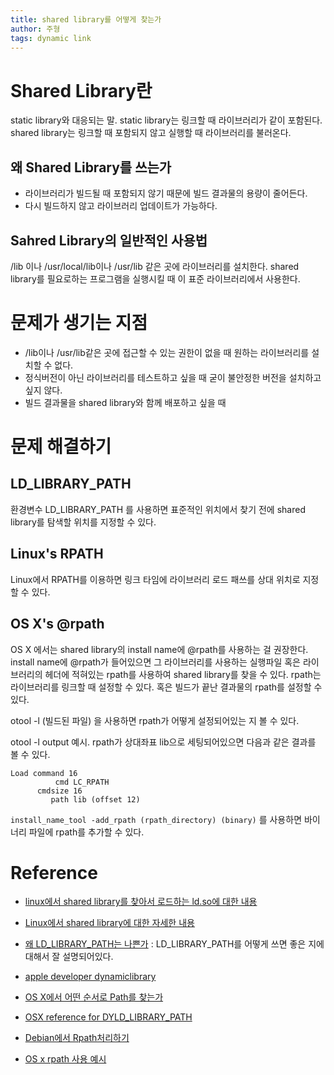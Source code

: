 ```yaml
---
title: shared library를 어떻게 찾는가
author: 주형
tags: dynamic link
---
```


# Shared Library란

static library와 대응되는 말. static library는 링크할 때 라이브러리가 같이 포함된다. shared library는 링크할 때 포함되지 않고 실행할 때 라이브러리를 불러온다.

## 왜 Shared Library를 쓰는가

* 라이브러리가 빌드될 때 포함되지 않기 때문에 빌드 결과물의 용량이 줄어든다.
* 다시 빌드하지 않고 라이브러리 업데이트가 가능하다.

## Sahred Library의 일반적인 사용법

/lib 이나 /usr/local/lib이나 /usr/lib 같은 곳에 라이브러리를 설치한다. shared library를 필요로하는 프로그램을 실행시킬 때 이 표준 라이브러리에서 사용한다.

# 문제가 생기는 지점

* /lib이나 /usr/lib같은 곳에 접근할 수 있는 권한이 없을 때 원하는 라이브러리를 설치할 수 없다.
* 정식버전이 아닌 라이브러리를 테스트하고 싶을 때 굳이 불안정한 버전을 설치하고 싶지 않다.
* 빌드 결과물을 shared library와 함께 배포하고 싶을 때

# 문제 해결하기

## LD_LIBRARY_PATH

환경변수 LD_LIBRARY_PATH 를 사용하면 표준적인 위치에서 찾기 전에 shared library를 탐색할 위치를 지정할 수 있다.

## Linux's RPATH

Linux에서 RPATH를 이용하면 링크 타임에 라이브러리 로드 패쓰를 상대 위치로 지정할 수 있다.

## OS X's @rpath

OS X 에서는 shared library의 install name에 @rpath를 사용하는 걸 권장한다. install name에 @rpath가 들어있으면 그 라이브러리를 사용하는 실행파일 혹은 라이브러리의 헤더에 적혀있는 rpath를 사용하여 shared library를 찾을 수 있다. rpath는 라이브러리를 링크할 때 설정할 수 있다. 혹은 빌드가 끝난 결과물의 rpath를 설정할 수 있다.

otool -l (빌드된 파일) 을 사용하면 rpath가 어떻게 설정되어있는 지 볼 수 있다.

otool -l output 예시. rpath가 상대좌표 lib으로 세팅되어있으면 다음과 같은 결과를 볼 수 있다.
```
Load command 16
          cmd LC_RPATH
      cmdsize 16
         path lib (offset 12)
```

`install_name_tool -add_rpath (rpath_directory) (binary)` 를 사용하면 바이너리 파일에 rpath를 추가할 수 있다.

# Reference

* [linux에서 shared library를 찾아서 로드하는 ld.so에 대한 내용](http://man7.org/linux/man-pages/man8/ld.so.8.html)

* [Linux에서 shared library에 대한 자세한 내용](http://tldp.org/HOWTO/Program-Library-HOWTO/shared-libraries.html)

* [왜 LD_LIBRARY_PATH는 나쁜가](http://xahlee.info/UnixResource_dir/_/ldpath.html) : LD_LIBRARY_PATH를 어떻게 쓰면 좋은 지에 대해서 잘 설명되어있다.

* [apple developer dynamiclibrary](https://developer.apple.com/library/mac/documentation/DeveloperTools/Conceptual/DynamicLibraries/100-Articles/OverviewOfDynamicLibraries.html#//apple_ref/doc/uid/TP40001873-SW2)

* [OS X에서 어떤 순서로 Path를 찾는가](http://blog.leshill.org/blog/2010/04/24/dynamic-load-paths-in-osx.html)

* [OSX reference for DYLD_LIBRARY_PATH](https://developer.apple.com/legacy/library/documentation/Darwin/Reference/ManPages/man1/dyld.1.html)

* [Debian에서 Rpath처리하기](https://wiki.debian.org/RpathIssue)

* [OS x rpath 사용 예시](https://github.com/conda/conda-build/issues/279)
